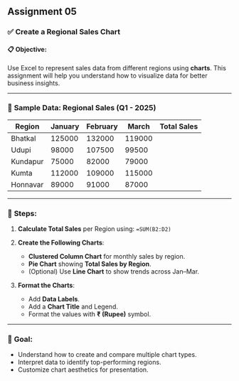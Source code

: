 ## **Assignment 05**

### ✅ **Create a Regional Sales Chart**

#### 📋 **Objective**:

Use Excel to represent sales data from different regions using **charts**. This assignment will help you understand how to visualize data for better business insights.

---

### 🧾 **Sample Data: Regional Sales (Q1 - 2025)**

| Region   | January | February | March  | Total Sales |
| -------  | ------- | -------- | ------ | ----------- |
| Bhatkal  | 125000  | 132000   | 119000 |             |
| Udupi    | 98000   | 107500   | 99500  |             |
| Kundapur | 75000   | 82000    | 79000  |             |
| Kumta    | 112000  | 109000   | 115000 |             |
| Honnavar | 89000   | 91000    | 87000  |             |

---

### 🧮 **Steps**:

1. **Calculate Total Sales** per Region using:
   `=SUM(B2:D2)`

2. **Create the Following Charts**:

   * **Clustered Column Chart** for monthly sales by region.
   * **Pie Chart** showing **Total Sales by Region**.
   * (Optional) Use **Line Chart** to show trends across Jan–Mar.

3. **Format the Charts**:

   * Add **Data Labels**.
   * Add a **Chart Title** and Legend.
   * Format the values with **₹ (Rupee)** symbol.

---

### 🎯 **Goal**:

* Understand how to create and compare multiple chart types.
* Interpret data to identify top-performing regions.
* Customize chart aesthetics for presentation.


